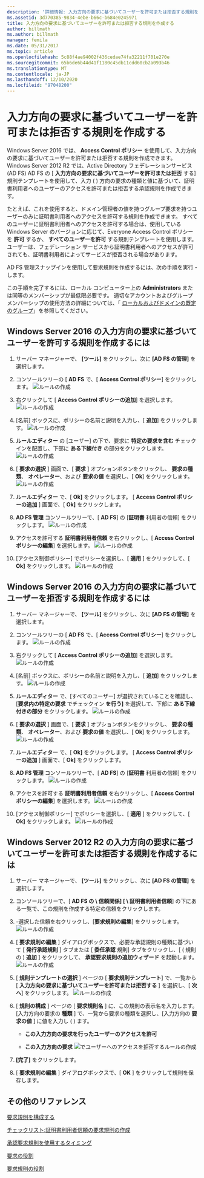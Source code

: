 ```yaml
---
description: '詳細情報: 入力方向の要求に基づいてユーザーを許可または拒否する規則を作成する'
ms.assetid: 3d770385-9834-4ebe-b66c-b684e0245971
title: 入力方向の要求に基づいてユーザーを許可または拒否する規則を作成する
author: billmath
ms.author: billmath
manager: femila
ms.date: 05/31/2017
ms.topic: article
ms.openlocfilehash: 5c88f4ae94002f436cedae74fa32211f701e270e
ms.sourcegitcommit: 65b6de6b44d41f1180c45db11cdd60cb2a093b46
ms.translationtype: MT
ms.contentlocale: ja-JP
ms.lasthandoff: 12/10/2020
ms.locfileid: "97048200"
---
```

# <a name="create-a-rule-to-permit-or-deny-users-based-on-an-incoming-claim"></a>入力方向の要求に基づいてユーザーを許可または拒否する規則を作成する


Windows Server 2016 では、 **Access Control ポリシー** を使用して、入力方向の要求に基づいてユーザーを許可または拒否する規則を作成できます。  Windows Server 2012 R2 では、Active Directory フェデレーションサービス (AD FS) AD FS の [ **入力方向の要求に基づいてユーザーを許可または拒否** する] 規則テンプレートを使用して、入力 \( \) 方向の要求の種類と値に基づいて、証明書利用者へのユーザーのアクセスを許可または拒否する承認規則を作成できます。

たとえば、これを使用すると、ドメイン管理者の値を持つグループ要求を持つユーザーのみに証明書利用者へのアクセスを許可する規則を作成できます。 すべてのユーザーに証明書利用者へのアクセスを許可する場合は、使用している Windows Server のバージョンに応じて、Everyone Access Control ポリシーを **許可** するか、 **すべてのユーザーを許可** する規則テンプレートを使用します。 ユーザーは、フェデレーション サービスから証明書利用者へのアクセスが許可されても、証明書利用者によってサービスが拒否される場合があります。

AD FS 管理スナップインを使用して要求規則を作成するには、次の手順を実行 \- します。

この手順を完了するには、ローカル コンピューター上の **Administrators** または同等のメンバーシップが最低限必要です。  適切なアカウントおよびグループメンバーシップの使用方法の詳細については、「 [ローカルおよびドメインの既定のグループ](https://go.microsoft.com/fwlink/?LinkId=83477)」を参照してください。

## <a name="to-create-a-rule-to-permit-users-based-on-an-incoming-claim-on-windows-server-2016"></a>Windows Server 2016 の入力方向の要求に基づいてユーザーを許可する規則を作成するには

1.  サーバー マネージャーで、 **[ツール]** をクリックし、次に **[AD FS の管理]** を選択します。

2.  コンソールツリーの [ **AD FS** で、[ **Access Control ポリシー**] をクリックします。
![ルールの作成](media/Create-a-Rule-to-Permit-or-Deny-Users-Based-on-an-Incoming-Claim/permitdeny3.PNG)

3. 右クリックして [ **Access Control ポリシーの追加**] を選択します。
![ルールの作成](media/Create-a-Rule-to-Permit-or-Deny-Users-Based-on-an-Incoming-Claim/permitdeny4.PNG)

4. [名前] ボックスに、ポリシーの名前と説明を入力し、[ **追加**] をクリックします。
![ルールの作成](media/Create-a-Rule-to-Permit-or-Deny-Users-Based-on-an-Incoming-Claim/permitdeny5.PNG)

5. **ルールエディター** の [ユーザー] の下で、要求に **特定の要求を含む** チェックインを配置し、下部に **ある下線付き** の部分をクリックします。
![ルールの作成](media/Create-a-Rule-to-Permit-or-Deny-Users-Based-on-an-Incoming-Claim/permitdeny6.PNG)

6. [ **要求の選択** ] 画面で、[ **要求** ] オプションボタンをクリックし、 **要求の種類**、 **オペレーター**、および **要求の値** を選択し、[ **Ok**] をクリックします。
![ルールの作成](media/Create-a-Rule-to-Permit-or-Deny-Users-Based-on-an-Incoming-Claim/permitdeny7.PNG)

7.  **ルールエディター** で、[ **Ok]** をクリックします。  [ **Access Control ポリシーの追加** ] 画面で、[ **Ok]** をクリックします。

8. **AD FS 管理** コンソールツリーで、[ **AD FS**] の [**証明書** 利用者の信頼] をクリックします。
![ルールの作成](media/Create-a-Rule-to-Pass-Through-or-Filter-an-Incoming-Claim/claimrule9.PNG)

9.  アクセスを許可する **証明書利用者信頼** を右クリックし、[ **Access Control ポリシーの編集**] を選択します。
![ルールの作成](media/Create-a-Rule-to-Permit-All-Users/permitall2.PNG)

10. [アクセス制御ポリシー] でポリシーを選択し、[ **適用** ] をクリックして、[ **Ok]** をクリックします。
![ルールの作成](media/Create-a-Rule-to-Permit-or-Deny-Users-Based-on-an-Incoming-Claim/permitdeny8.PNG)

## <a name="to-create-a-rule-to-deny-users-based-on-an-incoming-claim-on-windows-server-2016"></a>Windows Server 2016 の入力方向の要求に基づいてユーザーを拒否する規則を作成するには

1.  サーバー マネージャーで、 **[ツール]** をクリックし、次に **[AD FS の管理]** を選択します。

2.  コンソールツリーの [ **AD FS** で、[ **Access Control ポリシー**] をクリックします。
![ルールの作成](media/Create-a-Rule-to-Permit-or-Deny-Users-Based-on-an-Incoming-Claim/permitdeny3.PNG)

3. 右クリックして [ **Access Control ポリシーの追加**] を選択します。
![ルールの作成](media/Create-a-Rule-to-Permit-or-Deny-Users-Based-on-an-Incoming-Claim/permitdeny4.PNG)

4. [名前] ボックスに、ポリシーの名前と説明を入力し、[ **追加**] をクリックします。
![ルールの作成](media/Create-a-Rule-to-Permit-or-Deny-Users-Based-on-an-Incoming-Claim/permitdeny9.PNG)

5. **ルールエディター** で、[すべてのユーザー] が選択されていることを確認し、[**要求内の特定の要求** でチェックイン **を行う]** を選択して、下部に **ある下線付きの部分** をクリックします。
![ルールの作成](media/Create-a-Rule-to-Permit-or-Deny-Users-Based-on-an-Incoming-Claim/permitdeny10.PNG)

6. [ **要求の選択** ] 画面で、[ **要求** ] オプションボタンをクリックし、 **要求の種類**、 **オペレーター**、および **要求の値** を選択し、[ **Ok**] をクリックします。
![ルールの作成](media/Create-a-Rule-to-Permit-or-Deny-Users-Based-on-an-Incoming-Claim/permitdeny11.PNG)

7.  **ルールエディター** で、[ **Ok]** をクリックします。  [ **Access Control ポリシーの追加** ] 画面で、[ **Ok]** をクリックします。

8. **AD FS 管理** コンソールツリーで、[ **AD FS**] の [**証明書** 利用者の信頼] をクリックします。
![ルールの作成](media/Create-a-Rule-to-Pass-Through-or-Filter-an-Incoming-Claim/claimrule9.PNG)

9.  アクセスを許可する **証明書利用者信頼** を右クリックし、[ **Access Control ポリシーの編集**] を選択します。
![ルールの作成](media/Create-a-Rule-to-Permit-All-Users/permitall2.PNG)

10. [アクセス制御ポリシー] でポリシーを選択し、[ **適用** ] をクリックして、[ **Ok]** をクリックします。
![ルールの作成](media/Create-a-Rule-to-Permit-or-Deny-Users-Based-on-an-Incoming-Claim/permitdeny12.PNG)


## <a name="to-create-a-rule-to-permit-or-deny-users-based-on-an-incoming-claim-on-windows-server-2012-r2"></a>Windows Server 2012 R2 の入力方向の要求に基づいてユーザーを許可または拒否する規則を作成するには

1.  サーバー マネージャーで、 **[ツール]** をクリックし、次に **[AD FS の管理]** を選択します。

2.  コンソールツリーで、[ **AD FS の \\ 信頼関係] [ \\ 証明書利用者信頼**] の下にある一覧で、この規則を作成する特定の信頼をクリックします。

3.  \-選択した信頼を右クリックし、[**要求規則の編集**] をクリックします。
![ルールの作成](media/Create-a-Rule-to-Pass-Through-or-Filter-an-Incoming-Claim/claimrule6.PNG)

4.  [ **要求規則の編集** ] ダイアログボックスで、必要な承認規則の種類に基づいて [ **発行承認規則** ] タブまたは [ **委任承認** 規則] タブをクリックし、[ \( 規則の \) **追加** ] をクリックして、 **承認要求規則の追加ウィザード** を起動します。
![ルールの作成](media/Create-a-Rule-to-Permit-All-Users/permitall5.PNG)

5.  [ **規則テンプレートの選択** ] ページの [ **要求規則テンプレート**] で、一覧から [ **入力方向の要求に基づいてユーザーを許可または拒否する** ] を選択し、[ **次へ**] をクリックします。
![ルールの作成](media/Create-a-Rule-to-Permit-or-Deny-Users-Based-on-an-Incoming-Claim/permitdeny1.PNG)

6.  [ **規則の構成** ] ページの [ **要求規則名** ] に、この規則の表示名を入力します。 [入力方向の要求の **種類** ] で、一覧から要求の種類を選択し、[入力方向の **要求の値** ] に値を入力し \( \) ます。

    -   **この入力方向の要求を行ったユーザーのアクセスを許可**

    -   **この入力方向の要求** 
 ![ でユーザーへのアクセスを拒否するルールの作成](media/Create-a-Rule-to-Permit-or-Deny-Users-Based-on-an-Incoming-Claim/permitdeny2.PNG)
7.  **[完了]** をクリックします。

8.  [ **要求規則の編集** ] ダイアログボックスで、[ **OK** ] をクリックして規則を保存します。

## <a name="additional-references"></a>その他のリファレンス
[要求規則を構成する](Configure-Claim-Rules.md)

[チェックリスト:証明書利用者信頼の要求規則の作成](/previous-versions/windows/it-pro/windows-server-2012-R2-and-2012/ee913578(v=ws.11))

[承認要求規則を使用するタイミング](../../ad-fs/technical-reference/When-to-Use-an-Authorization-Claim-Rule.md)

[要求の役割](../../ad-fs/technical-reference/The-Role-of-Claims.md)

[要求規則の役割](../../ad-fs/technical-reference/The-Role-of-Claim-Rules.md)
